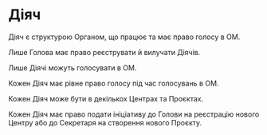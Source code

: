 # Діяч

<subject>Діяч</subject> є структурою <subject>Органом</subject>, що
працює та має право голосу в <subject>ОМ</subject>.

Лише <subject>Голова</subject> має право реєструвати й вилучати <subject>Діячів</subject>.

Лише <subject>Діячі</subject> можуть голосувати в <subject>ОМ</subject>.

Кожен <subject>Діяч</subject> має рівне право голосу під час голосувань в <subject>ОМ</subject>.

Кожен <subject>Діяч</subject> може бути в декількох <subject>Центрах</subject> та <subject>
Проєктах</subject>.

Кожен <subject>Діяч</subject> має право подати ініціативу до <subject>Голови</subject> на реєстрацію нового <subject>
Центру</subject>
або до
<subject>Секретаря</subject> на створення нового <subject>Проєкту</subject>.